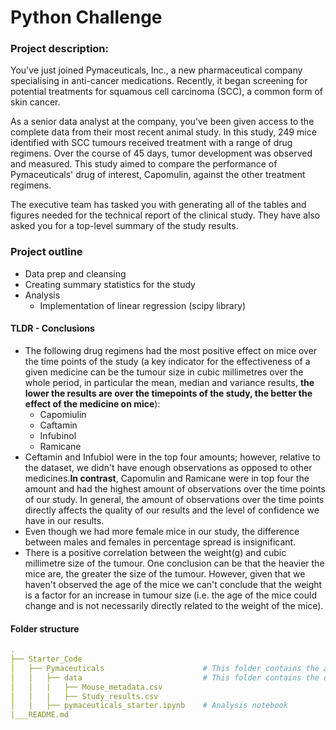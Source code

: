 # Python Challenge
### Project description:
You've just joined Pymaceuticals, Inc., a new pharmaceutical company specialising in anti-cancer medications. Recently, it began screening for potential treatments for squamous cell carcinoma (SCC), a common form of skin cancer.

As a senior data analyst at the company, you've been given access to the complete data from their most recent animal study. In this study, 249 mice identified with SCC tumours received treatment with a range of drug regimens. Over the course of 45 days, tumor development was observed and measured. This study aimed to compare the performance of Pymaceuticals' drug of interest, Capomulin, against the other treatment regimens.

The executive team has tasked you with generating all of the tables and figures needed for the technical report of the clinical study. They have also asked you for a top-level summary of the study results.

### Project outline
- Data prep and cleansing
- Creating summary statistics for the study
- Analysis
    - Implementation of linear regression (scipy library)

#### TLDR - Conclusions
- The following drug regimens had the most positive effect on mice over the time points of the study (a key indicator for the effectiveness of a given medicine can be the tumour size in cubic millimetres over the whole period, in particular the mean, median and variance results, **the lower the results are over the timepoints of the study, the better the effect of the medicine on mice**):
    - Capomiulin
    - Caftamin
    - Infubinol
    - Ramicane
- Ceftamin and Infubiol were in the top four amounts; however, relative to the dataset, we didn't have enough observations as opposed to other medicines.**In contrast**, Capomulin and Ramicane were in top four the amount and had the highest amount of observations over the time points of our study. In general, the amount of observations over the time points directly affects the quality of our results and the level of confidence we have in our results.
- Even though we had more female mice in our study, the difference between males and females in percentage spread is insignificant. 
- There is a positive correlation between the weight(g) and cubic millimetre size of the tumour. One conclusion can be that the heavier the mice are, the greater the size of the tumour. However, given that we haven't observed the age of the mice we can't conclude that the weight is a factor for an increase in tumour size (i.e. the age of the mice could change and is not necessarily directly related to the weight of the mice). 


#### Folder structure
``` yml
.
├── Starter_Code
│   ├── Pymaceuticals                      # This folder contains the analysis & dataset's folder. 
│   │   ├── data                           # This folder contains the datasets
│   │   |   ├── Mouse_metadata.csv
│   │   |   ├── Study_results.csv  
│   |   ├── pymaceuticals_starter.ipynb    # Analysis notebook                        
|___README.md
``` 